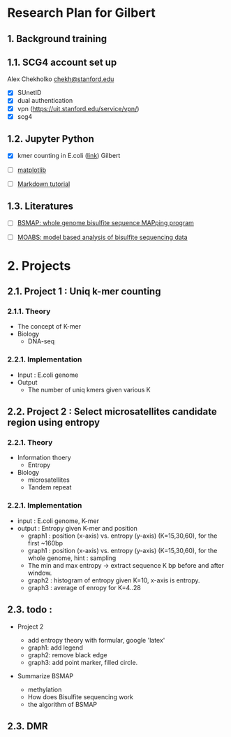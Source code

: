 # Research Plan for Gilbert

## 1. Background training

## 1.1. SCG4 account set up
Alex Chekholko <chekh@stanford.edu>

- [x] SUnetID
- [x] dual authentication
- [x] vpn (https://uit.stanford.edu/service/vpn/)
- [x] scg4

## 1.2. Jupyter Python
- [x] kmer counting in E.coli (<a href="K-mer Counting.ipynb">link</a>) Gilbert
- [ ] [matplotlib](http://matplotlib.org/users/pyplot_tutorial.html)
- [ ] [Markdown tutorial](https://github.com/adam-p/markdown-here/wiki/Markdown-Cheatsheet)


## 1.3. Literatures
- [ ] [BSMAP: whole genome bisulfite sequence MAPping program](https://bmcbioinformatics.biomedcentral.com/articles/10.1186/1471-2105-10-232)
- [ ] [MOABS: model based analysis of bisulfite sequencing data](https://genomebiology.biomedcentral.com/articles/10.1186/gb-2014-15-2-r38)


# 2. Projects

## 2.1. Project 1 : Uniq k-mer counting
### 2.1.1. Theory
* The concept of K-mer
* Biology
  * DNA-seq
  
### 2.2.1. Implementation
* Input : E.coli genome
* Output 
  * The number of uniq kmers given various K

## 2.2. Project 2 : Select microsatellites candidate region using entropy 
### 2.2.1. Theory
* Information thoery
  * Entropy
* Biology
  * microsatellites
  * Tandem repeat

### 2.2.1. Implementation
* input : E.coli genome, K-mer
* output : Entropy given K-mer and position
  * graph1 : position (x-axis) vs. entropy (y-axis) (K=15,30,60), for the first ~160bp
  * graph1 : position (x-axis) vs. entropy (y-axis) (K=15,30,60), for the whole genome, hint : sampling
  * The min and max entropy -> extract sequence K bp before and after window.
  * graph2 : histogram of entropy given K=10, x-axis is entropy.
  * graph3 : average of enropy for K=4..28


## 2.3. todo : 
* Project 2
  * add entropy theory with formular, google 'latex' 
  * graph1: add legend
  * graph2: remove black edge
  * graph3: add point marker, filled circle. 

* Summarize BSMAP
  * methylation 
  * How does Bisulfite sequencing work
  * the algorithm of BSMAP
  

## 2.3. DMR

